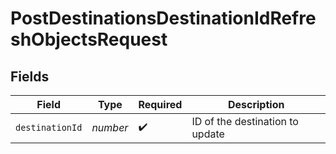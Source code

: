 # PostDestinationsDestinationIdRefreshObjectsRequest


## Fields

| Field                           | Type                            | Required                        | Description                     |
| ------------------------------- | ------------------------------- | ------------------------------- | ------------------------------- |
| `destinationId`                 | *number*                        | :heavy_check_mark:              | ID of the destination to update |